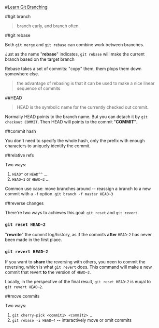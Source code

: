 #[Learn Git Branching][src]

##git branch

> branch early, and branch often

##git rebase

Both `git merge` and `git rebase` can combine work between branches.

Just as the name "**rebase**" indicates, `git rebase` will make the current branch based on the target branch

Rebase takes a set of commits: "copy" them, them plops them down somewhere else.

> the advantage of rebasing is that it can be used to make a nice linear sequence of commits

##HEAD

> HEAD is the symbolic name for the currently checked out commit.

Normally HEAD points to the branch name. But you can detach it by `git checkout COMMIT`. Then HEAD will points to the commit "**COMMIT**".

##commit hash

You don't need to specify the whole hash, only the prefix with enough characters to uniquely identify the commit. 

##relative refs

Two ways:

1. `HEAD^` or `HEAD^^` …
2. `HEAD~1` or `HEAD~2` …

Common use case: move branches around -- reassign a branch to a new commit with a `-f` option. `git branch -f master HEAD~3`

##reverse changes

There're two ways to achieves this goal: `git reset` and `git revert`.

### `git reset HEAD~2`

"**rewrite**" the commit log/history, as if the commits **after** `HEAD~2` has never been made in the first place.

### `git revert HEAD~2`

If you want to **share** the reversing with others, you neen to commit the reversing, which is what `git revert` does. This command will make a new commit that revert **to** the version of `HEAD~2`.

Locally, in the perspective of the final result, `git reset HEAD~2` is euqal to `git revert HEAD~2`.

##move commits

Two ways:

1. `git cherry-pick <commit1> <commit2> …`
2. `git rebase -i HEAD~4` -- interactively move or omit commits

[src]: http://pcottle.github.io/learnGitBranching/

